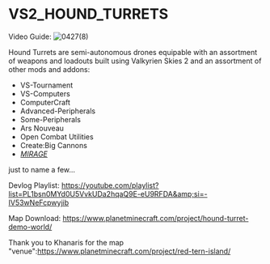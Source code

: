 # VS2_HOUND_TURRETS

Video Guide:
![0427(8)](https://github.com/19PHOBOSS98/VS2_HOUND_TURRETS/assets/37253663/aa8fef8d-e5f7-4632-bfd8-da79cb1864bb)



Hound Turrets are semi-autonomous drones equipable with an assortment of weapons and loadouts built using Valkyrien Skies 2 and an assortment of other mods and addons:

* VS-Tournament
* VS-Computers
* ComputerCraft
* Advanced-Peripherals
* Some-Peripherals
* Ars Nouveau
* Open Combat Utilities
* Create:Big Cannons
* [*MIRAGE*](https://youtu.be/LpBEGNvNQbg?si=tj3YhFO8ey5nTeGB)

just to name a few...

Devlog Playlist:
https://youtube.com/playlist?list=PL1bsn0MYd0U5VvkUDa2hqaQ9E-eU9RFDA&amp;si=-IV53wNeFcpwyjib

Map Download:
https://www.planetminecraft.com/project/hound-turret-demo-world/

Thank you to Khanaris for the map "venue":https://www.planetminecraft.com/project/red-tern-island/
